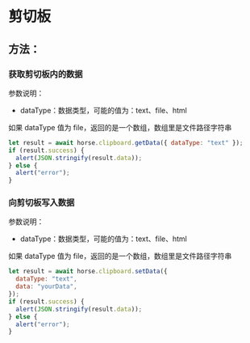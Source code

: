 # 剪切板

## 方法：

### 获取剪切板内的数据

参数说明：

- dataType：数据类型，可能的值为：text、file、html

如果 dataType 值为 file，返回的是一个数组，数组里是文件路径字符串

```javascript
let result = await horse.clipboard.getData({ dataType: "text" });
if (result.success) {
  alert(JSON.stringify(result.data));
} else {
  alert("error");
}
```

### 向剪切板写入数据

参数说明：

- dataType：数据类型，可能的值为：text、file、html

如果 dataType 值为 file，返回的是一个数组，数组里是文件路径字符串

```javascript
let result = await horse.clipboard.setData({
  dataType: "text",
  data: "yourData",
});
if (result.success) {
  alert(JSON.stringify(result.data));
} else {
  alert("error");
}
```
